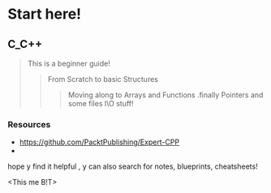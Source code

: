 # Start here!
## C_C++
>This is a beginner guide!
 >>From Scratch to basic Structures 
 >>>Moving along to Arrays and Functions
 .finally Pointers and some files I\O stuff!


 ### Resources
- https://github.com/PacktPublishing/Expert-CPP
- 

 hope y find it helpful
\, y can also search for notes, blueprints, cheatsheets!

<This me B!T>
